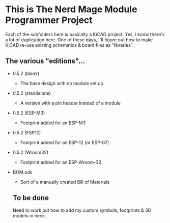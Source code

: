 # This is __The Nerd Mage Module Programmer__  Project

Each of the subfolders here is basically a KiCAD project.  Yes, I know there's a lot of duplication here.  One of these days, I'll figure out how to make KiCAD re-use existing schematics & board files as "libraries".

## The various "editions"...

- 0.5.2 (blank)
  - The base design with no module set up
- 0.5.2 (standalone)
  - A version with a pin header instead of a module
- 0.5.2 (ESP-M3)
  - Footprint added for an ESP-M3
- 0.5.2 (ESP12)
  - Footprint added for an ESP-12 (or ESP-07)
- 0.5.2 (Wroom32)
  - Footprint added for an ESP-Wroom-32
- BOM.ods
  - Sort of a manually created Bill of Materials

  ## To be done

  Need to work out how to add my custom symbols, footprints & 3D models in here...
  